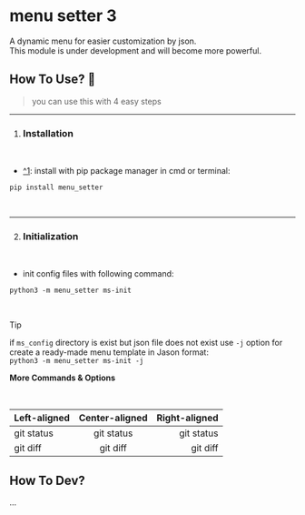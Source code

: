 # menu setter 3
A dynamic menu for easier customization by json.
<br>
This module is under development and will become more powerful.

## How To Use? 🍡
> you can use this with 4 easy steps

_____________________
1. ### Installation

<br>

- [^1](https://pypi.org/project/menu-setter3/): install with pip package manager in cmd or terminal:
```
pip install menu_setter 
```

<br>

_____________________
2. ### Initialization

<br>

- init config files with following command:
```
python3 -m menu_setter ms-init
```

<br>

> [!TIP]
>  if `ms_config` directory is exist but json file does not exist use `-j` option for create a ready-made menu template in Jason format:
> <br>
> ```python3 -m menu_setter ms-init -j```

<b>More Commands & Options</b>

<br>

| Left-aligned | Center-aligned | Right-aligned |
| :---         |     :---:      |          ---: |
| git status   | git status     | git status    |
| git diff     | git diff       | git diff      |

## How To Dev?
...
